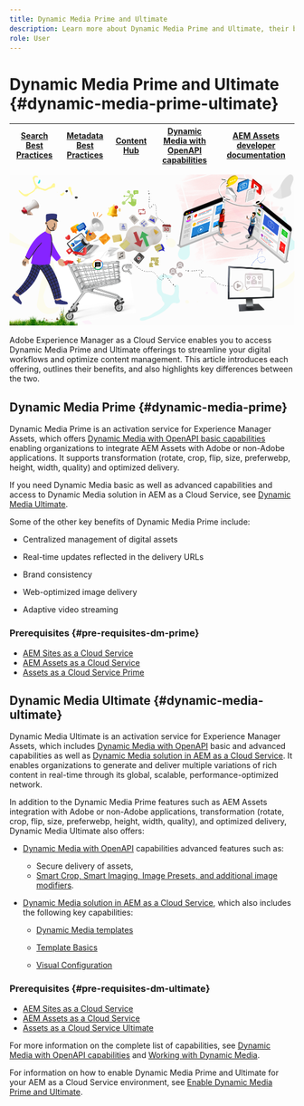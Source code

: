 ```yaml
---
title: Dynamic Media Prime and Ultimate
description: Learn more about Dynamic Media Prime and Ultimate, their benefits, and differences between the two.
role: User
---
```

# Dynamic Media Prime and Ultimate {#dynamic-media-prime-ultimate}

| [Search Best Practices](/help/assets/search-best-practices.md) |[Metadata Best Practices](/help/assets/metadata-best-practices.md)|[Content Hub](/help/assets/product-overview.md)|[Dynamic Media with OpenAPI capabilities](/help/assets/dynamic-media-open-apis-overview.md)|[AEM Assets developer documentation](https://developer.adobe.com/experience-cloud/experience-manager-apis/)|
| ------------- | --------------------------- |---------|----|-----|

![Dynamic Media banner](/help/assets/assets/dm-pnp-banner.png)

Adobe Experience Manager as a Cloud Service enables you to access Dynamic Media Prime and Ultimate offerings to streamline your digital workflows and optimize content management. This article introduces each offering, outlines their benefits, and also highlights key differences between the two.

## Dynamic Media Prime {#dynamic-media-prime}

Dynamic Media Prime is an activation service for Experience Manager Assets, which offers [Dynamic Media with OpenAPI basic capabilities](/help/assets/dynamic-media-open-apis-overview.md) enabling organizations to integrate AEM Assets with Adobe or non-Adobe applications. It supports transformation (rotate, crop, flip, size, preferwebp, height, width, quality) and optimized delivery.

If you need Dynamic Media basic as well as advanced capabilities and access to Dynamic Media solution in AEM as a Cloud Service, see [Dynamic Media Ultimate](#dynamic-media-ultimate).

Some of the other key benefits of Dynamic Media Prime include:

* Centralized management of digital assets

* Real-time updates reflected in the delivery URLs

* Brand consistency

* Web-optimized image delivery

* Adaptive video streaming

### Prerequisites {#pre-requisites-dm-prime}

* [AEM Sites as a Cloud Service](/help/sites-cloud/authoring/quick-start.md)
* [AEM Assets as a Cloud Service](/help/assets/overview.md)
* [Assets as a Cloud Service Prime](/help/assets/assets-prime.md)

## Dynamic Media Ultimate {#dynamic-media-ultimate}

Dynamic Media Ultimate is an activation service for Experience Manager Assets, which includes [Dynamic Media with OpenAPI](/help/assets/dynamic-media-open-apis-overview.md) basic and advanced capabilities as well as [Dynamic Media solution in AEM as a Cloud Service](/help/assets/dynamic-media/dynamic-media.md). It enables organizations to generate and deliver multiple variations of rich content in real-time through its global, scalable, performance-optimized network.

In addition to the Dynamic Media Prime features such as AEM Assets integration with Adobe or non-Adobe applications, transformation (rotate, crop, flip, size, preferwebp, height, width, quality), and optimized delivery, Dynamic Media Ultimate also offers:

* [Dynamic Media with OpenAPI](/help/assets/dynamic-media-open-apis-overview.md) capabilities advanced features such as:

   * Secure delivery of assets, 
   * [Smart Crop, Smart Imaging, Image Presets, and additional image modifiers](https://adobe-aem-assets-delivery-advancemodifiers.redoc.ly/).

* [Dynamic Media solution in AEM as a Cloud Service](/help/assets/dynamic-media/dynamic-media.md), which also includes the following key capabilities: 
   
   * [Dynamic Media templates](/help/assets/dynamic-media/dynamic-media-templates.md)

   * [Template Basics](https://experienceleague.adobe.com/en/docs/dynamic-media-classic/using/template-basics/quick-start-template-basics)

   * [Visual Configuration](https://experienceleague.adobe.com/en/docs/dynamic-media-classic/using/master-files/vignette-window-covering-cabinet-files)

### Prerequisites {#pre-requisites-dm-ultimate}

* [AEM Sites as a Cloud Service](/help/sites-cloud/authoring/quick-start.md)
* [AEM Assets as a Cloud Service](/help/assets/overview.md)
* [Assets as a Cloud Service Ultimate](/help/assets/assets-ultimate-overview.md)

For more information on the complete list of capabilities, see [Dynamic Media with OpenAPI capabilities](/help/assets/dynamic-media-open-apis-overview.md) and [Working with Dynamic Media](/help/assets/dynamic-media/dynamic-media.md).

For information on how to enable Dynamic Media Prime and Ultimate for your AEM as a Cloud Service environment, see [Enable Dynamic Media Prime and Ultimate](/help/assets/dynamic-media/enable-dynamic-media-prime-and-ultimate.md).

